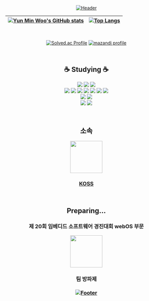 <div align=center>

[![Header](https://capsule-render.vercel.app/api?type=waving&height=200&text=MinWoo&animation=fadeIn&fontAlign=80&fontAlignY=40&color=gradient)](https://github.com/ymw0407)

| [![Yun Min Woo's GitHub stats](https://github-readme-stats.vercel.app/api?username=ymw0407&theme=buefy&show_icons=true&hide_border=true)](https://github.com/ymw0407) | [![Top Langs](https://github-readme-stats.vercel.app/api/top-langs/?username=ymw0407&layout=compact&hide_border=true)](https://github.com/ymw0407) |
| ------------- | ------------- |

<br/>

[![Solved.ac Profile](http://mazassumnida.wtf/api/v2/generate_badge?boj=yun1211)](https://solved.ac/yun1211/)
[![mazandi profile](http://mazandi.herokuapp.com/api?handle=yun1211&theme=dark)](https://solved.ac/yun1211/)

<br/>

<h2>☕ Studying ☕</h2>
<p>
<a href="https://www.python.org/"><img src="https://img.shields.io/static/v1?style=for-the-badge&message=Python&color=3776AB&logo=Python&logoColor=FFFFFF&label="/></a>
<a href="https://en.cppreference.com/w/c"><img src="https://img.shields.io/static/v1?style=for-the-badge&message=C&color=222222&logo=C&logoColor=A8B9CC&label="/></a>
<a href="https://en.cppreference.com/w/cpp"><img src="https://img.shields.io/badge/c++-00599C?style=for-the-badge&logo=c%2B%2B&logoColor=white"></a>
<br/>
<a href="https://www.w3.org/"><img src="https://img.shields.io/static/v1?style=for-the-badge&message=HTML5&color=E34F26&logo=HTML5&logoColor=FFFFFF&label="/></a>
<a href="https://www.w3.org/TR/CSS/#css"><img src="https://img.shields.io/static/v1?style=for-the-badge&message=CSS3&color=1572B6&logo=CSS3&logoColor=FFFFFF&label="/></a>
<a href="https://www.ecma-international.org/publications-and-standards/standards/ecma-262/"><img src="https://img.shields.io/static/v1?style=for-the-badge&message=JavaScript&color=222222&logo=JavaScript&logoColor=F7DF1E&label="/></a>
<a href="https://www.php.net/"><img src="https://img.shields.io/badge/PHP-777BB4?style=for-the-badge&logo=PHP&logoColor=white"/></a>
<a href="https://ko.reactjs.org/"><img src="https://img.shields.io/static/v1?style=for-the-badge&message=React&color=222222&logo=React&logoColor=61DAFB&label="/></a>
<a href="https://nodejs.org/ko/"><img src="https://img.shields.io/static/v1?style=for-the-badge&message=Node.js&color=339933&logo=Node.js&logoColor=FFFFFF&label="/></a>
<a href="https://expressjs.com/ko/"><img src="https://img.shields.io/badge/express-000000?style=for-the-badge&logo=express&logoColor=white"></a>
<br/>
<a href="https://www.mysql.com/"><img src="https://img.shields.io/badge/mysql-4479A1?style=for-the-badge&logo=mysql&logoColor=white"/></a>
<a href="https://www.mongodb.com/"><img src="https://img.shields.io/badge/MongoDB-47A248?style=for-the-badge&logo=MongoDB&logoColor=white"/></a>
<br/>
<a href="https://www.arduino.cc/"><img src="https://img.shields.io/badge/Arduino-00979D?style=for-the-badge&logo=Arduino&logoColor=white"/></a>
<a href="https://www.raspberrypi.com/"><img src="https://img.shields.io/badge/Raspberry Pi-C51A4A?style=for-the-badge&logo=RaspberryPi&logoColor=white"/></a>
</p>

<br/>

<h2>소속</h2>
<a href="https://github.com/kmu-koss">
<img src="https://avatars.githubusercontent.com/kmu-koss" width="100px;" alt=""/>
<h3>KOSS</h3>
</a>
<br/>

<h2>Preparing...</h2>
<h3>제 20회 임베디드 소프트웨어 경진대회 webOS 부문</h3>
<a href="https://github.com/webOS-KOSS" style="color:black">
<img src="https://avatars.githubusercontent.com/webOS-KOSS" width="100px;" alt=""/>
</a>
<h3>팀 방파제<h3>

[![Footer](https://capsule-render.vercel.app/api?type=waving&color=auto&customColorList=4&height=200&section=footer)](https://github.com/ymw0407)
   
</div>
